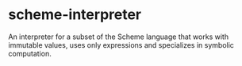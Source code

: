 # scheme-interpreter
An interpreter for a subset of the Scheme language that works with immutable values, uses only expressions and specializes in symbolic computation.
